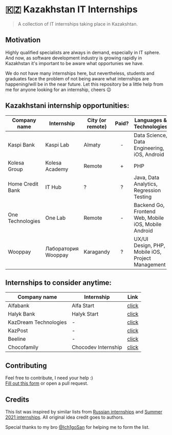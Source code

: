 # 🇰🇿 Kazakhstan IT Internships

> A collection of IT internships taking place in Kazakshtan.

## Motivation

Highly qualified specialists are always in demand, especially in IT sphere. And now, as software development industry is growing rapidly in Kazakhstan it's important to be aware what opportunies we have.

We do not have many internships here, but nevertheless, students and graduates face the problem of not being aware what internships are happening/will be in the near future. Let this repository be a little help from me for anyone looking for an internship, cheers 😉

## Kazakhstani internship opportunities:

| Company name     | Internship          | City (or remote) | Paid? | Languages & Technologies                             | Deadline   | Link                                         |
| ---------------- | ------------------- | ---------------- | :---: | ---------------------------------------------------- | ---------- | -------------------------------------------- |
| Kaspi Bank       | Kaspi Lab           | Almaty           |   -   | Data Science, Data Engineering, iOS, Android         | 25.03.2020 | [click](https://lab.kaspi.kz/)               |
| Kolesa Group     | Kolesa Academy      | Remote           |   +   | PHP                                                  | 09.11.2020 | [click](https://job.kolesa.kz/academy)       |
| Home Credit Bank | IT Hub              | ?                |   ?   | Java, Data Analytics, Regression Testing             | 15.11.2020 | [click](https://promo.homecredit.kz/ithub/)  |
| One Technologies | One Lab             | Remote           |   -   | Backend Go, Frontend Web, Mobile iOS, Mobile Android | 27.11.2020 | [click](https://lab.one.kz/)                 |
| Wooppay          | Лаборатория Wooppay | Karagandy        |   ?   | UX/UI Design, PHP, Mobile iOS, Project Management    | ?          | [click](https://landing.wooppay.com/academy) |

## Internships to consider anytime:

| Company name          | Internship          | Link                                                                                                                        |
| --------------------- | ------------------- | --------------------------------------------------------------------------------------------------------------------------- |
| Alfabank              | Alfa Start          | [click](https://alfabank.kz/footer/hr/alfastart)                                                                            |
| Halyk Bank            | Halyk Start         | [click](https://bluescreen.kz/digital-kazakhstan/oplachivaemaja-stazhirovka-dlja-studentov-it-specialnostej-ot-halyk-bank/) |
| KazDream Technologies | -                   | [click](https://kazdream.kz/en/join/)                                                                                       |
| KazPost               | -                   | [click](https://www.kazpost.kz/ru/internship)                                                                               |
| Beeline               | -                   | [click](https://beeline.kz/ru/hr/internship)                                                                                |
| Chocofamily           | Chocodev Internship | [click](https://chocofamily.kz/ourinternship)                                                                               |

## Contributing

Feel free to contribute, I need your help :)  
[Fill out this form](https://forms.gle/8CKj1K33m3iDAZNF6) or open a pull request.

## Credits

This list was inspired by similar lists from [Russian internships](https://github.com/MrHakimov/russian-internships) and [Summer 2021 internships](https://github.com/Pitt-CSC/Summer2021-Internships). All original idea credit goes to authors.

Special thanks to my bro [@Ich1goSan](https://github.com/Ich1goSan) for helping me to form the list.
